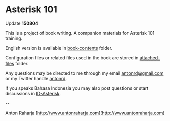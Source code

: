 Asterisk 101
============

Update **150804**

This is a project of book writing. A companion materials for Asterisk 101 training.

English version is available in [book-contents](book-contents/en) folder.

Configuration files or related files used in the book are stored in [attached-files](attached-files) folder.

Any questions may be directed to me through my email antonrd@gmail.com or my Twitter handle [antonrd](http://twitter.com/antonrd).

If you speaks Bahasa Indonesia you may also post questions or start discussions in [ID-Asterisk](http://asterisk.id).

--

Anton Raharja
[http://www.antonraharja.com](http://www.antonraharja.com)
